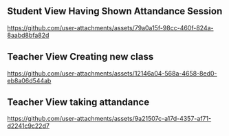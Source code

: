 
## Student View Having Shown Attandance Session

https://github.com/user-attachments/assets/79a0a15f-98cc-460f-824a-8aabd8bfa82d


## Teacher View Creating new class

https://github.com/user-attachments/assets/12146a04-568a-4658-8ed0-eb8a06d544ab


## Teacher View taking attandance

https://github.com/user-attachments/assets/9a21507c-a17d-4357-af71-d2241c9c22d7





